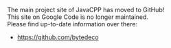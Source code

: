 The main project site of JavaCPP has moved to GitHub!<br>
This site on Google Code is no longer maintained.<br>
Please find up-to-date information over there:<br>
<ul><li><a href='https://github.com/bytedeco'>https://github.com/bytedeco</a>